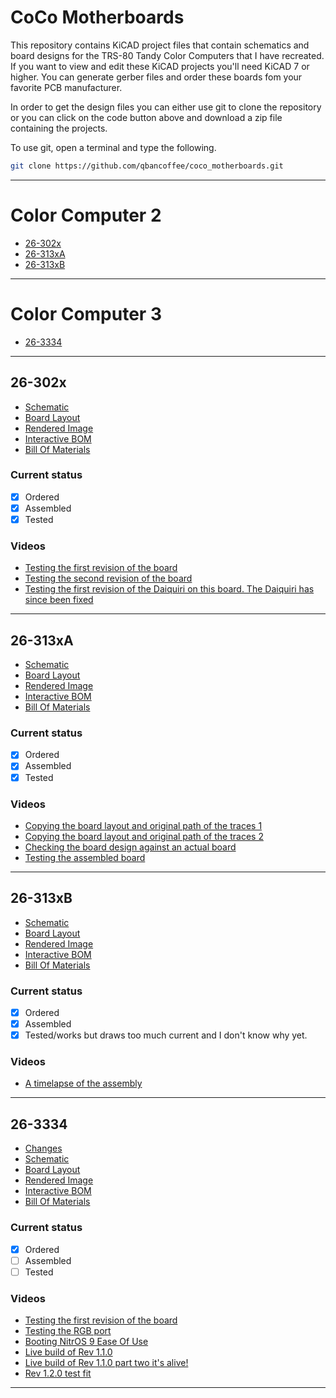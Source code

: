 # CoCo Motherboards
This repository contains KiCAD project files that contain schematics and board designs for the TRS-80 Tandy Color Computers that I have recreated.
If you want to view and edit these KiCAD projects you'll need KiCAD 7 or higher.
You can generate gerber files and order these boards fom your favorite PCB manufacturer.<br>

In order to get the design files you can either use git to clone the repository or you can click on the code button above and download
a zip file containing the projects.

To use git, open a terminal and type the following.
```bash
git clone https://github.com/qbancoffee/coco_motherboards.git
```
---

# Color Computer 2
- [26-302x](#26-302x)
- [26-313xA](#26-313xA)
- [26-313xB](#26-313xB)
---

# Color Computer 3
- [26-3334](#26-3334)
---

## 26-302x
- [Schematic](pdfs/26-302x_schematic.pdf)
- [Board Layout](pdfs/26-302x_layout.pdf)
- [Rendered Image](images/26-302x_rendered.png)
- [Interactive BOM](https://htmlpreview.github.io/?https://github.com/qbancoffee/coco_motherboards/blob/main/html/26-302x_ibom.html)
- [Bill Of Materials](https://github.com/qbancoffee/coco_motherboards/blob/main/bom/26-302x_bill_of_materials.csv)
### Current status
- [x] Ordered
- [x] Assembled
- [x] Tested
### Videos
- [Testing the first revision of the board](https://youtu.be/QcRTDDZ0i-s)
- [Testing the second revision of the board](https://youtu.be/V18fohn3YzE)
- [Testing the first revision of the Daiquiri on this board. The Daiquiri has since been fixed ](https://youtu.be/-PZM2CGa1yw)
---

## 26-313xA
- [Schematic](pdfs/26-313xA_schematic.pdf)
- [Board Layout](pdfs/26-313xA_layout.pdf)
- [Rendered Image](images/26-313xA_rendered.png)
- [Interactive BOM](https://htmlpreview.github.io/?https://github.com/qbancoffee/coco_motherboards/blob/main/html/26-313xA_ibom.html)
- [Bill Of Materials](https://github.com/qbancoffee/coco_motherboards/blob/main/bom/26-313xA_bill_of_materials.csv)
### Current status
- [x] Ordered
- [x] Assembled
- [x] Tested
### Videos
- [Copying the board layout and original path of the traces 1](https://youtu.be/ZVgJEOnWDyY)
- [Copying the board layout and original path of the traces 2](https://youtu.be/GyRi-DuZtJM)
- [Checking the board design against an actual board](https://youtu.be/TTYBf1dwHVs)
- [Testing the assembled board](https://youtu.be/1itwh79Q89k)
---

## 26-313xB
- [Schematic](pdfs/26-313xB_schematic.pdf)
- [Board Layout](pdfs/26-313xB_layout.pdf)
- [Rendered Image](images/26-313xB_rendered.png)
- [Interactive BOM](https://htmlpreview.github.io/?https://github.com/qbancoffee/coco_motherboards/blob/main/html/26-313xB_ibom.html)
- [Bill Of Materials](https://github.com/qbancoffee/coco_motherboards/blob/main/bom/26-313xB_bill_of_materials.csv)
### Current status
- [x] Ordered
- [x] Assembled
- [x] Tested/works but draws too much current and I don't know why yet.
### Videos
- [A timelapse of the assembly](https://youtu.be/u0PwnJCS3qc)
---

## 26-3334
- [Changes](log/26-3334_log.txt)
- [Schematic](pdfs/26-3334_schematic.pdf)
- [Board Layout](pdfs/26-3334_layout.pdf)
- [Rendered Image](images/26-3334_rendered.png)
- [Interactive BOM](https://htmlpreview.github.io/?https://github.com/qbancoffee/coco_motherboards/blob/main/html/26-3334_ibom.html)
- [Bill Of Materials](https://github.com/qbancoffee/coco_motherboards/blob/main/bom/26-3334_bill_of_materials.csv)
### Current status
- [x] Ordered
- [ ] Assembled
- [ ] Tested
### Videos
- [Testing the first revision of the board](https://youtu.be/vjpey5T-lSU)
- [Testing the RGB port](https://youtu.be/EB2sbTMWF-Q)
- [Booting NitrOS 9 Ease Of Use](https://youtu.be/wSlYcxvCpys)
- [Live build of Rev 1.1.0](https://www.youtube.com/live/8h18PMZnpsQ?si=pRSccAcrxts3vaQu)
- [Live build of Rev 1.1.0 part two it's alive!](https://youtu.be/c8nBd60M5xo?t=1)
- [Rev 1.2.0 test fit](https://youtube.com/shorts/IoNqxNSzjd0)
---

